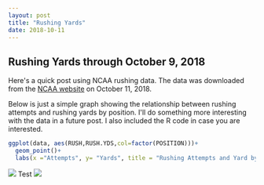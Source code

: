 ```yaml
---
layout: post
title: "Rushing Yards"
date: 2018-10-11
---
```


## Rushing Yards through October 9, 2018

Here's a quick post using NCAA rushing data. The data was downloaded from the [NCAA website](https://www.ncaa.com/stats/football/fbs/current/individual/469) on October 11, 2018.

Below is just a simple graph showing the relationship between rushing attempts and rushing yards by position. I'll do something more interesting with the data in a future post. I also included the R code in case you are interested.

``` r
ggplot(data, aes(RUSH,RUSH.YDS,col=factor(POSITION)))+
  geom_point()+
  labs(x ="Attempts", y= "Yards", title = "Rushing Attempts and Yard by Position", color="Position")
```

![](dcsimpson01.github.io/_posts/2018-10-11-RushingYards_files/graphs-1.png)
Test
![](dcsimpson01.github.io/_posts/2018-10-11-RushingYards_files/graphs-1.png)

